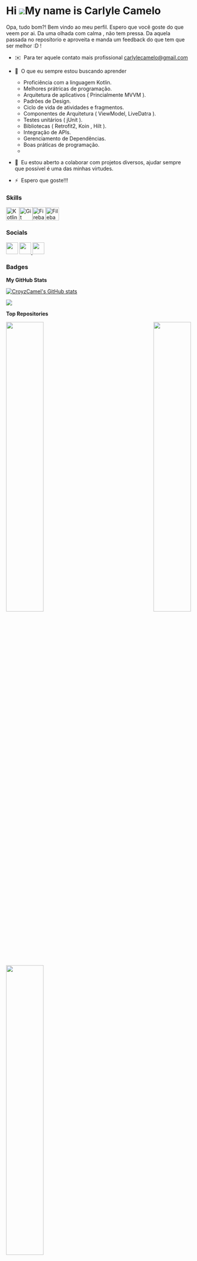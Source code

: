 Hi ![](https://user-images.githubusercontent.com/18350557/176309783-0785949b-9127-417c-8b55-ab5a4333674e.gif)My name is Carlyle Camelo
======================================================================================================================================

Opa, tudo bom?! Bem vindo ao meu perfil. Espero que você goste do que veem por ai. Da uma olhada com calma , não tem pressa. Da aquela passada no reposítorio e aproveita e manda um feedback do que tem que ser melhor :D !

* ✉️  Para ter aquele contato mais profissional [carlylecamelo@gmail.com](mailto:carlylecamelo@gmail.com)
* 🧠  O que eu sempre estou buscando aprender
  
  * Proficiência com a linguagem Kotlin.
  * Melhores prátricas de programação.
  * Arquitetura de aplicativos ( Princialmente MVVM ).
  * Padrões de Design.
  * Ciclo de vida de atividades e fragmentos.
  * Componentes de Arquitetura ( ViewModel, LiveDatra ).
  * Testes unitários ( jUnit ).
  * Bibliotecas ( Retrofit2, Koin , Hilt ).
  * Integração de APIs.
  * Gerenciamento de Dependências.
  * Boas práticas de programação.
  * 
* 🤝  Eu estou aberto a colaborar com projetos diversos, ajudar sempre que possível é uma das minhas virtudes.
* ⚡  Espero que goste!!!

### Skills


<p align="left">
<a href="https://kotlinlang.org/" target="_blank" rel="noreferrer"><img src="https://raw.githubusercontent.com/danielcranney/readme-generator/main/public/icons/skills/kotlin-colored.svg" width="36" height="36" alt="Kotlin" /></a><a href="https://git-scm.com/" target="_blank" rel="noreferrer"><img src="https://raw.githubusercontent.com/danielcranney/readme-generator/main/public/icons/skills/git-colored.svg" width="36" height="36" alt="Git" /></a><a href="https://firebase.google.com/" target="_blank" rel="noreferrer"><img src="https://raw.githubusercontent.com/danielcranney/readme-generator/main/public/icons/skills/firebase-colored.svg" width="36" height="36" alt="Firebase" /></a><a href="https://filebase.com/" target="_blank" rel="noreferrer"><img src="https://raw.githubusercontent.com/danielcranney/readme-generator/main/public/icons/skills/filebase-colored.svg" width="36" height="36" alt="Filebase" /></a>
</p>


### Socials
 <img src="https://raw.githubusercontent.com/danielcranney/readme-generator/main/public/icons/socials/discord.svg" width="32" height="32" /> </picture> </a> <a href="https://www.github.com/CroyzCamel" target="_blank" rel="noreferrer"> <picture> <source media="(prefers-color-scheme: dark)" srcset="https://raw.githubusercontent.com/danielcranney/readme-generator/main/public/icons/socials/github-dark.svg" /> <source media="(prefers-color-scheme: light)" srcset="https://raw.githubusercontent.com/danielcranney/readme-generator/main/public/icons/socials/github.svg" /> <img src="https://raw.githubusercontent.com/danielcranney/readme-generator/main/public/icons/socials/github.svg" width="32" height="32" /> </picture> </a> <a href="https://www.linkedin.com/in/carlylecamelo" target="_blank" rel="noreferrer"> <picture> <source media="(prefers-color-scheme: dark)" srcset="https://raw.githubusercontent.com/danielcranney/readme-generator/main/public/icons/socials/linkedin-dark.svg" /> <source media="(prefers-color-scheme: light)" srcset="https://raw.githubusercontent.com/danielcranney/readme-generator/main/public/icons/socials/linkedin.svg" /> <img src="https://raw.githubusercontent.com/danielcranney/readme-generator/main/public/icons/socials/linkedin.svg" width="32" height="32" /> </picture> </a></p>

### Badges

<b>My GitHub Stats</b>

<a href="http://www.github.com/CroyzCamel"><img src="https://github-readme-stats.vercel.app/api?username=CroyzCamel&show_icons=true&hide=&count_private=true&title_color=facc15&text_color=ffffff&icon_color=ec4899&bg_color=1c1917&hide_border=true&show_icons=true" alt="CroyzCamel's GitHub stats" /></a>

<a href="http://www.github.com/CroyzCamel"><img src="https://github-readme-streak-stats.herokuapp.com/?user=CroyzCamel&stroke=ffffff&background=1c1917&ring=facc15&fire=facc15&currStreakNum=ffffff&currStreakLabel=facc15&sideNums=ffffff&sideLabels=ffffff&dates=ffffff&hide_border=true" /></a>

<b>Top Repositories</b>

<div width="100%" align="center"><a href="https://github.com/CroyzCamel/Aplicativo-de-filmes" align="left"><img align="left" width="45%" src="https://github-readme-stats.vercel.app/api/pin/?username=CroyzCamel&repo=Aplicativo-de-filmes&title_color=facc15&text_color=ffffff&icon_color=ec4899&bg_color=1c1917&hide_border=true&locale=en" /></a><a href="https://github.com/CroyzCamel/App-Loja-de-Produtos" align="right"><img align="right" width="45%" src="https://github-readme-stats.vercel.app/api/pin/?username=CroyzCamel&repo=App-Loja-de-Produtos&title_color=facc15&text_color=ffffff&icon_color=ec4899&bg_color=1c1917&hide_border=true&locale=en" /></a></div><br /><br /><br /><br /><br /><br /><br />

<br /><br /><br /><br /><br />

<div width="100%" align="center"><a href="https://github.com/CroyzCamel/App-Previsao-do-Tempo" align="left"><img align="left" width="45%" src="https://github-readme-stats.vercel.app/api/pin/?username=CroyzCamel&repo=App-Previsao-do-Tempo&title_color=facc15&text_color=ffffff&icon_color=ec4899&bg_color=1c1917&hide_border=true&locale=en" /></a></div>
